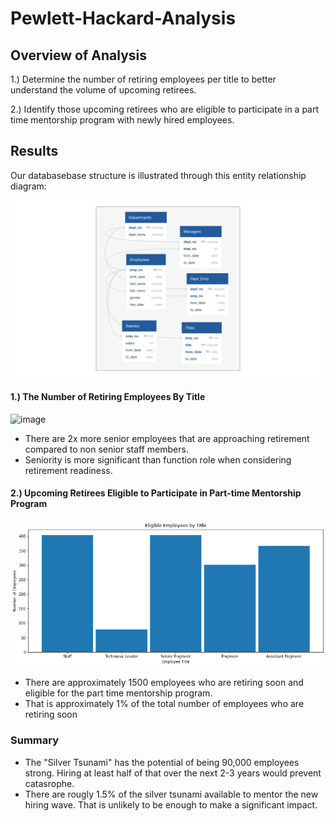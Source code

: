 # Pewlett-Hackard-Analysis

## Overview of Analysis


1.) Determine the number of retiring employees per title to better understand the volume of upcoming retirees.

2.) Identify those upcoming retirees who are eligible to participate in a part time mentorship program with newly hired employees. 

## Results

Our databasebase structure is illustrated through this entity relationship diagram:

![EmployeeDB](data/EmployeeDB.png)

#### 1.) The Number of Retiring Employees By Title 

![image](https://user-images.githubusercontent.com/16930677/123537021-498f1980-d6e2-11eb-9eb3-168c196c27b7.png)

- There are 2x more senior employees that are approaching retirement compared to non senior staff members.
- Seniority is more significant than function role when considering retirement readiness. 

#### 2.) Upcoming Retirees Eligible to Participate in Part-time Mentorship Program 

![mentorship_eligibility_histogram](data/mentorship_eligibility_histogram.png)

- There are approximately 1500 employees who are retiring soon and eligible for the part time mentorship program.
- That is approximately 1% of the total number of employees who are retiring soon

### Summary

-  The "Silver Tsunami" has the potential of being 90,000 employees strong. Hiring at least half of that over the next 2-3 years would prevent catasrophe. 
-  There are rougly 1.5% of the silver tsunami available to mentor the new hiring wave.  That is unlikely to be enough to make a significant impact. 

